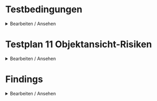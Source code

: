 # Testbedingungen

<details><summary>Bearbeiten / Ansehen</summary>

## Umgebung(en)

- [ ] DEV
- [ ] STAGE
- [ ] SANDBOX
- [ ] PROD
- [ ] ...

## Rolle(n)

- [ ] Hauptnutzer
- [ ] Nutzer
- [ ] Content Creator
- [ ] Account Manager

## Berechtigung(en)

- [ ] Leseberechtigung
- [ ] Schreibberechtigung

</details>

# Testplan 11 Objektansicht-Risiken

<details><summary>Bearbeiten / Ansehen</summary>

## Objektansicht – Objektumgebung

### Risiken

- [ ] Spaltensortierung funktioniert?
- [ ] Paginierung funktioniert?
- [ ] Risiken können gelöscht werden?
- [ ] Hinzufügen von Risiken nur für Verarbeitungstätigkeit und DSFA?
- [ ] Im Formular angelegte Custom Links werden nach Speichern aufgelistet?
- [ ] Im Formular gelöschte Custom Links werden nach Speichern nicht mehr aufgelistet?

### Risiko hinzufügen

- [ ] Spaltensortierung funktioniert?
- [ ] Paginierung funktioniert?
- [ ] Filter funktioniert?
- [ ] Bereits ausgewählte Gefährdungen werden angezeigt (Checkboxen aktiv)?

### Risiko bearbeiten

- [ ] **TBD** – Risikowerte bearbeiten/ändern inklusive mitigierender Maßnahmen

</details>

# Findings

<details><summary>Bearbeiten / Ansehen</summary>

- [ ] Keine Findings

- _Erstes Finding_
- _Zweites Finding_
- _Drittes Finding_

</details>
